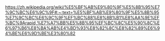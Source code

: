 https://zh.wikipedia.org/wiki/%E5%BF%AB%E9%80%9F%E5%8B%95%E7%9C%BC%E6%9C%9F#:~:text=%E5%BF%AB%E9%80%9F%E5%8B%95%E7%9C%BC%E6%9C%9F%EF%BC%88%E8%8B%B1%E8%AA%9E%EF%BC%9Arapid,%E7%A7%BB%E5%8B%95%EF%BC%8C%E5%90%8C%E6%97%B6%E8%BA%AB%E4%BD%93%E8%82%8C%E8%82%89%E6%94%BE%E6%9D%BE%E3%80%82
